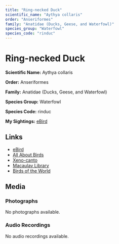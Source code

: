 ```yaml
---
title: "Ring-necked Duck"
scientific_name: "Aythya collaris"
order: "Anseriformes"
family: "Anatidae (Ducks, Geese, and Waterfowl)"
species_group: "Waterfowl"
species_code: "rinduc"
---
```


# Ring-necked Duck

**Scientific Name:** Aythya collaris

**Order:** Anseriformes

**Family:** Anatidae (Ducks, Geese, and Waterfowl)

**Species Group:** Waterfowl

**Species Code:** rinduc

**My Sightings:** [eBird](https://ebird.org/lifelist?r=world&time=life&spp=rinduc)

## Links
* [eBird](https://ebird.org/species/rinduc) 
* [All About Birds](https://www.allaboutbirds.org/guide/rinduc) 
* [Xeno-canto](https://www.xeno-canto.org/species/aythya-collaris) 
* [Macaulay Library](https://search.macaulaylibrary.org/catalog?taxonCode=rinduc&sort=rating_rank_desc)
* [Birds of the World](https://birdsoftheworld.org/bow/species/rinduc)

## Media
### Photographs
No photographs available.

### Audio Recordings
No audio recordings available.
